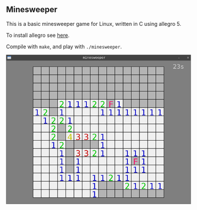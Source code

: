 Minesweeper
-----------
This is a basic minesweeper game for Linux, written in C using allegro 5.

To install allegro see [here](https://wiki.allegro.cc/index.php?title=Getting_Started#Installing_From_Binaries).

Compile with `make`, and play with `./minesweeper`.

![Screenshot showing gameplay](screenshot.png)

